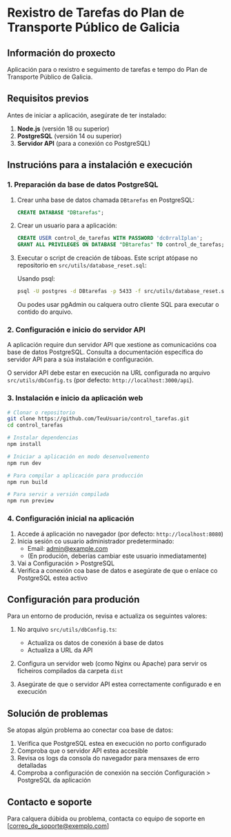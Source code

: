 
# Rexistro de Tarefas do Plan de Transporte Público de Galicia

## Información do proxecto

Aplicación para o rexistro e seguimento de tarefas e tempo do Plan de Transporte Público de Galicia.

## Requisitos previos

Antes de iniciar a aplicación, asegúrate de ter instalado:

1. **Node.js** (versión 18 ou superior)
2. **PostgreSQL** (versión 14 ou superior)
3. **Servidor API** (para a conexión co PostgreSQL)

## Instrucións para a instalación e execución

### 1. Preparación da base de datos PostgreSQL

1. Crear unha base de datos chamada `DBtarefas` en PostgreSQL:
   ```sql
   CREATE DATABASE "DBtarefas";
   ```

2. Crear un usuario para a aplicación:
   ```sql
   CREATE USER control_de_tarefas WITH PASSWORD 'dc0rralIplan';
   GRANT ALL PRIVILEGES ON DATABASE "DBtarefas" TO control_de_tarefas;
   ```

3. Executar o script de creación de táboas. Este script atópase no repositorio en `src/utils/database_reset.sql`:
   
   Usando psql:
   ```bash
   psql -U postgres -d DBtarefas -p 5433 -f src/utils/database_reset.sql
   ```
   
   Ou podes usar pgAdmin ou calquera outro cliente SQL para executar o contido do arquivo.

### 2. Configuración e inicio do servidor API

A aplicación require dun servidor API que xestione as comunicacións coa base de datos PostgreSQL. Consulta a documentación específica do servidor API para a súa instalación e configuración.

O servidor API debe estar en execución na URL configurada no arquivo `src/utils/dbConfig.ts` (por defecto: `http://localhost:3000/api`).

### 3. Instalación e inicio da aplicación web

```bash
# Clonar o repositorio
git clone https://github.com/TeuUsuario/control_tarefas.git
cd control_tarefas

# Instalar dependencias
npm install

# Iniciar a aplicación en modo desenvolvemento
npm run dev

# Para compilar a aplicación para producción
npm run build

# Para servir a versión compilada
npm run preview
```

### 4. Configuración inicial na aplicación

1. Accede á aplicación no navegador (por defecto: `http://localhost:8080`)
2. Inicia sesión co usuario administrador predeterminado:
   - Email: admin@example.com
   - (En produción, deberías cambiar este usuario inmediatamente)
3. Vai a Configuración > PostgreSQL
4. Verifica a conexión coa base de datos e asegúrate de que o enlace co PostgreSQL estea activo

## Configuración para produción

Para un entorno de produción, revisa e actualiza os seguintes valores:

1. No arquivo `src/utils/dbConfig.ts`:
   - Actualiza os datos de conexión á base de datos
   - Actualiza a URL da API

2. Configura un servidor web (como Nginx ou Apache) para servir os ficheiros compilados da carpeta `dist`

3. Asegúrate de que o servidor API estea correctamente configurado e en execución

## Solución de problemas

Se atopas algún problema ao conectar coa base de datos:

1. Verifica que PostgreSQL estea en execución no porto configurado
2. Comproba que o servidor API estea accesible
3. Revisa os logs da consola do navegador para mensaxes de erro detalladas
4. Comproba a configuración de conexión na sección Configuración > PostgreSQL da aplicación

## Contacto e soporte

Para calquera dúbida ou problema, contacta co equipo de soporte en [correo_de_soporte@exemplo.com]
